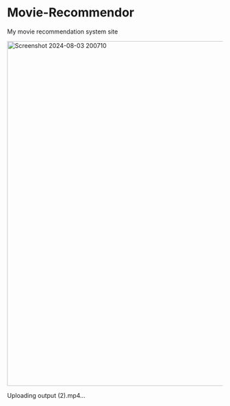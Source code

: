 # Movie-Recommendor
My movie recommendation system site

<img width="1664" height="807" alt="Screenshot 2024-08-03 200710" src="https://github.com/user-attachments/assets/480a7e68-4203-438c-ae15-7f65716fe31b" />






Uploading output (2).mp4…




         


